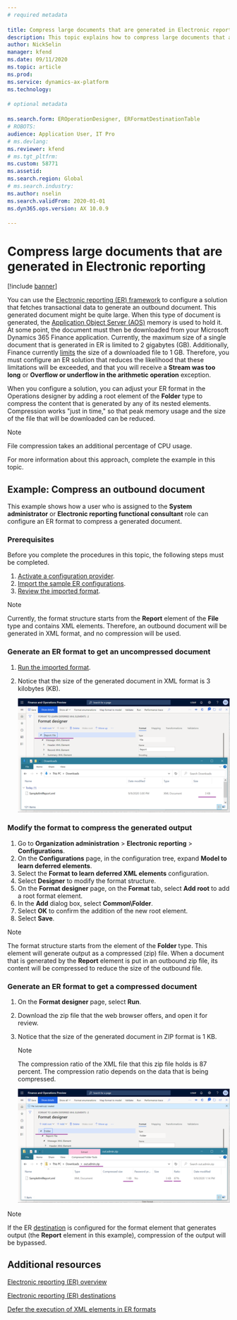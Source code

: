 ```yaml
---
# required metadata

title: Compress large documents that are generated in Electronic reporting
description: This topic explains how to compress large documents that are generated by an Electronic reporting (ER) format.
author: NickSelin
manager: kfend
ms.date: 09/11/2020
ms.topic: article
ms.prod: 
ms.service: dynamics-ax-platform
ms.technology: 

# optional metadata

ms.search.form: EROperationDesigner, ERFormatDestinationTable
# ROBOTS: 
audience: Application User, IT Pro
# ms.devlang: 
ms.reviewer: kfend
# ms.tgt_pltfrm: 
ms.custom: 58771
ms.assetid: 
ms.search.region: Global
# ms.search.industry: 
ms.author: nselin
ms.search.validFrom: 2020-01-01
ms.dyn365.ops.version: AX 10.0.9

---
```


# Compress large documents that are generated in Electronic reporting 

[!include [banner](../includes/banner.md)]

You can use the [Electronic reporting (ER) framework](general-electronic-reporting.md) to configure a solution that fetches transactional data to generate an outbound document. This generated document might be quite large. When this type of document is generated, the [Application Object Server (AOS)](https://docs.microsoft.com/dynamics365/fin-ops-core/dev-itpro/dev-tools/access-instances#location-of-packages-source-code-and-other-aos-configurations) memory is used to hold it. At some point, the document must then be downloaded from your Microsoft Dynamics 365 Finance application. Currently, the maximum size of a single document that is generated in ER is limited to 2 gigabytes (GB). Additionally, Finance currently [limits](https://fix.lcs.dynamics.com/Issue/Details?kb=4569432&bugId=453907&dbType=3) the size of a downloaded file to 1 GB. Therefore, you must configure an ER solution that reduces the likelihood that these limitations will be exceeded, and that you will receive a **Stream was too long** or **Overflow or underflow in the arithmetic operation** exception.

When you configure a solution, you can adjust your ER format in the Operations designer by adding a root element of the **Folder** type to compress the content that is generated by any of its nested elements. Compression works "just in time," so that peak memory usage and the size of the file that will be downloaded can be reduced.

> [!NOTE]
> File compression takes an additional percentage of CPU usage.

For more information about this approach, complete the example in this topic.

## Example: Compress an outbound document

This example shows how a user who is assigned to the **System administrator** or **Electronic reporting functional consultant** role can configure an ER format to compress a generated document.

### Prerequisites

Before you complete the procedures in this topic, the following steps must be completed.

1. [Activate a configuration provider](er-defer-xml-element.md#activate-a-configuration-provider).
2. [Import the sample ER configurations](er-defer-xml-element.md#import-the-sample-er-configurations).
3. [Review the imported format](er-defer-xml-element.md#review-the-imported-format).

> [!NOTE]
> Currently, the format structure starts from the **Report** element of the **File** type and contains XML elements. Therefore, an outbound document will be generated in XML format, and no compression will be used.

### Generate an ER format to get an uncompressed document

1. [Run the imported format](er-defer-xml-element.md#run-the-imported-format).
2. Notice that the size of the generated document in XML format is 3 kilobytes (KB).

    ![Preview of the uncompressed outbound document](./media/er-compress-outbound-files1.png)

### Modify the format to compress the generated output

1. Go to **Organization administration** \> **Electronic reporting** \> **Configurations**.
2. On the **Configurations** page, in the configuration tree, expand **Model to learn deferred elements**.
3. Select the **Format to learn deferred XML elements** configuration.
4. Select **Designer** to modify the format structure.
5. On the **Format designer** page, on the **Format** tab, select **Add root** to add a root format element.
6. In the **Add** dialog box, select **Common\\Folder**.
7. Select **OK** to confirm the addition of the new root element.
8. Select **Save**.

> [!NOTE]
> The format structure starts from the element of the **Folder** type. This element will generate output as a compressed (zip) file. When a document that is generated by the **Report** element is put in an outbound zip file, its content will be compressed to reduce the size of the outbound file.

### Generate an ER format to get a compressed document

1. On the **Format designer** page, select **Run**.
2. Download the zip file that the web browser offers, and open it for review.
3. Notice that the size of the generated document in ZIP format is 1 KB.

    > [!NOTE] 
    > The compression ratio of the XML file that this zip file holds is 87 percent. The compression ratio depends on the data that is being compressed.

    ![Preview of the compressed outbound document](./media/er-compress-outbound-files2.png)

> [!NOTE]
> If the ER [destination](electronic-reporting-destinations.md) is configured for the format element that generates output (the **Report** element in this example), compression of the output will be bypassed.

## Additional resources

[Electronic reporting (ER) overview](general-electronic-reporting.md)

[Electronic reporting (ER) destinations](electronic-reporting-destinations.md)

[Defer the execution of XML elements in ER formats](er-defer-xml-element.md)
